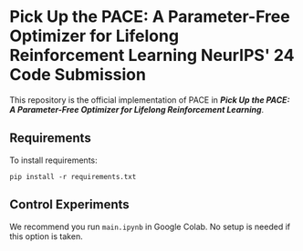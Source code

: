 # Pick Up the PACE: A Parameter-Free Optimizer for Lifelong Reinforcement Learning NeurIPS' 24 Code Submission

This repository is the official implementation of PACE in ***Pick Up the PACE:
A Parameter-Free Optimizer for Lifelong Reinforcement Learning***.

## Requirements

To install requirements:

```setup
pip install -r requirements.txt
```

## Control Experiments
We recommend you run ``main.ipynb`` in Google Colab. No setup is needed if this option is taken. 